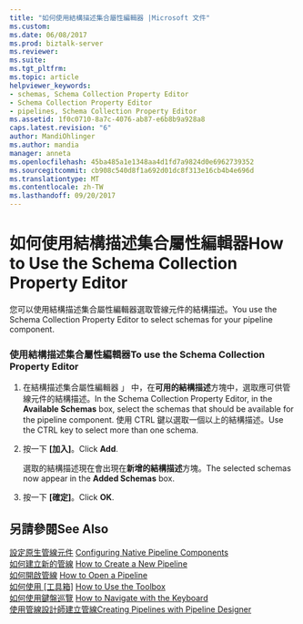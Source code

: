 ```yaml
---
title: "如何使用結構描述集合屬性編輯器 |Microsoft 文件"
ms.custom: 
ms.date: 06/08/2017
ms.prod: biztalk-server
ms.reviewer: 
ms.suite: 
ms.tgt_pltfrm: 
ms.topic: article
helpviewer_keywords:
- schemas, Schema Collection Property Editor
- Schema Collection Property Editor
- pipelines, Schema Collection Property Editor
ms.assetid: 1f0c0710-8a7c-4076-ab87-e6b8b9a928a8
caps.latest.revision: "6"
author: MandiOhlinger
ms.author: mandia
manager: anneta
ms.openlocfilehash: 45ba485a1e1348aa4d1fd7a9824d0e6962739352
ms.sourcegitcommit: cb908c540d8f1a692d01dc8f313e16cb4b4e696d
ms.translationtype: MT
ms.contentlocale: zh-TW
ms.lasthandoff: 09/20/2017
---
```

# <a name="how-to-use-the-schema-collection-property-editor"></a><span data-ttu-id="b4e3a-102">如何使用結構描述集合屬性編輯器</span><span class="sxs-lookup"><span data-stu-id="b4e3a-102">How to Use the Schema Collection Property Editor</span></span>
<span data-ttu-id="b4e3a-103">您可以使用結構描述集合屬性編輯器選取管線元件的結構描述。</span><span class="sxs-lookup"><span data-stu-id="b4e3a-103">You use the Schema Collection Property Editor to select schemas for your pipeline component.</span></span>  
  
### <a name="to-use-the-schema-collection-property-editor"></a><span data-ttu-id="b4e3a-104">使用結構描述集合屬性編輯器</span><span class="sxs-lookup"><span data-stu-id="b4e3a-104">To use the Schema Collection Property Editor</span></span>  
  
1.  <span data-ttu-id="b4e3a-105">在結構描述集合屬性編輯器 」 中，在**可用的結構描述**方塊中，選取應可供管線元件的結構描述。</span><span class="sxs-lookup"><span data-stu-id="b4e3a-105">In the Schema Collection Property Editor, in the **Available Schemas** box, select the schemas that should be available for the pipeline component.</span></span> <span data-ttu-id="b4e3a-106">使用 CTRL 鍵以選取一個以上的結構描述。</span><span class="sxs-lookup"><span data-stu-id="b4e3a-106">Use the CTRL key to select more than one schema.</span></span>  
  
2.  <span data-ttu-id="b4e3a-107">按一下 **[加入]**。</span><span class="sxs-lookup"><span data-stu-id="b4e3a-107">Click **Add**.</span></span>  
  
     <span data-ttu-id="b4e3a-108">選取的結構描述現在會出現在**新增的結構描述**方塊。</span><span class="sxs-lookup"><span data-stu-id="b4e3a-108">The selected schemas now appear in the **Added Schemas** box.</span></span>  
  
3.  <span data-ttu-id="b4e3a-109">按一下 **[確定]**。</span><span class="sxs-lookup"><span data-stu-id="b4e3a-109">Click **OK**.</span></span>  
  
## <a name="see-also"></a><span data-ttu-id="b4e3a-110">另請參閱</span><span class="sxs-lookup"><span data-stu-id="b4e3a-110">See Also</span></span>  
 <span data-ttu-id="b4e3a-111">[設定原生管線元件](../core/configuring-native-pipeline-components.md) </span><span class="sxs-lookup"><span data-stu-id="b4e3a-111">[Configuring Native Pipeline Components](../core/configuring-native-pipeline-components.md) </span></span>  
 <span data-ttu-id="b4e3a-112">[如何建立新的管線](../core/how-to-create-a-new-pipeline.md) </span><span class="sxs-lookup"><span data-stu-id="b4e3a-112">[How to Create a New Pipeline](../core/how-to-create-a-new-pipeline.md) </span></span>  
 <span data-ttu-id="b4e3a-113">[如何開啟管線](../core/how-to-open-a-pipeline.md) </span><span class="sxs-lookup"><span data-stu-id="b4e3a-113">[How to Open a Pipeline](../core/how-to-open-a-pipeline.md) </span></span>  
 <span data-ttu-id="b4e3a-114">[如何使用 [工具箱]](../core/how-to-use-the-toolbox.md) </span><span class="sxs-lookup"><span data-stu-id="b4e3a-114">[How to Use the Toolbox](../core/how-to-use-the-toolbox.md) </span></span>  
 <span data-ttu-id="b4e3a-115">[如何使用鍵盤巡覽](../core/how-to-navigate-with-the-keyboard.md) </span><span class="sxs-lookup"><span data-stu-id="b4e3a-115">[How to Navigate with the Keyboard](../core/how-to-navigate-with-the-keyboard.md) </span></span>  
 [<span data-ttu-id="b4e3a-116">使用管線設計師建立管線</span><span class="sxs-lookup"><span data-stu-id="b4e3a-116">Creating Pipelines with Pipeline Designer</span></span>](../core/creating-pipelines-with-pipeline-designer.md)